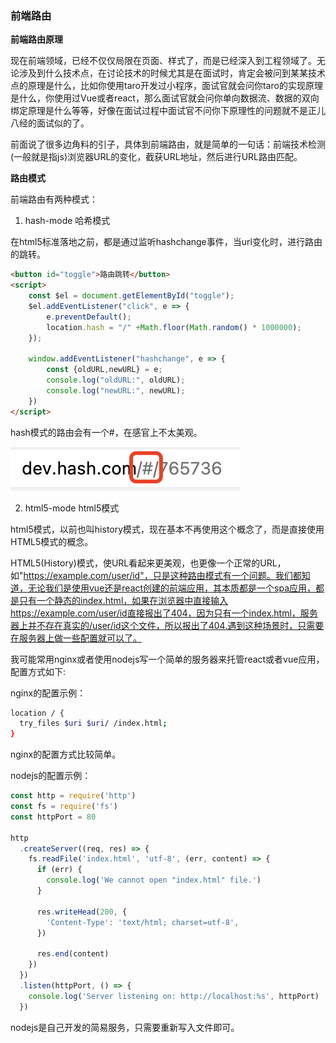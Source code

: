 ### 前端路由

**前端路由原理**

现在前端领域，已经不仅仅局限在页面、样式了，而是已经深入到工程领域了。无论涉及到什么技术点，在讨论技术的时候尤其是在面试时，肯定会被问到某某技术点的原理是什么，比如你使用taro开发过小程序，面试官就会问你taro的实现原理是什么，你使用过Vue或者react，那么面试官就会问你单向数据流、数据的双向绑定原理是什么等等，好像在面试过程中面试官不问你下原理性的问题就不是正儿八经的面试似的了。

前面说了很多边角料的引子，具体到前端路由，就是简单的一句话：前端技术检测(一般就是指js)浏览器URL的变化，截获URL地址，然后进行URL路由匹配。

**路由模式**

前端路由有两种模式：

1. hash-mode 哈希模式

在html5标准落地之前，都是通过监听hashchange事件，当url变化时，进行路由的跳转。

```html
<button id="toggle">路由跳转</button>
<script>
    const $el = document.getElementById("toggle");
    $el.addEventListener("click", e => {
        e.preventDefault();
        location.hash = "/" +Math.floor(Math.random() * 1000000);
    });

    window.addEventListener("hashchange", e => {
        const {oldURL,newURL} = e;
        console.log("oldURL:", oldURL);
        console.log("newURL:", newURL);
    })
</script>
```

hash模式的路由会有一个#，在感官上不太美观。

![hash模式路由](./images/i11.png)

2. html5-mode html5模式

html5模式，以前也叫history模式，现在基本不再使用这个概念了，而是直接使用HTML5模式的概念。

HTML5(History)模式，使URL看起来更美观，也更像一个正常的URL，如"https://example.com/user/id"，只是这种路由模式有一个问题。我们都知道，无论我们是使用vue还是react创建的前端应用，其本质都是一个spa应用，都是只有一个静态的index.html，如果在浏览器中直接输入https://example.com/user/id直接报出了404，因为只有一个index.html，服务器上并不存在真实的/user/id这个文件，所以报出了404.遇到这种场景时，只需要在服务器上做一些配置就可以了。

我可能常用nginx或者使用nodejs写一个简单的服务器来托管react或者vue应用，配置方式如下:

nginx的配置示例：

```bash
location / {
  try_files $uri $uri/ /index.html;
}
```

nginx的配置方式比较简单。

nodejs的配置示例：

```js
const http = require('http')
const fs = require('fs')
const httpPort = 80

http
  .createServer((req, res) => {
    fs.readFile('index.html', 'utf-8', (err, content) => {
      if (err) {
        console.log('We cannot open "index.html" file.')
      }

      res.writeHead(200, {
        'Content-Type': 'text/html; charset=utf-8',
      })

      res.end(content)
    })
  })
  .listen(httpPort, () => {
    console.log('Server listening on: http://localhost:%s', httpPort)
  })
```

nodejs是自己开发的简易服务，只需要重新写入文件即可。
